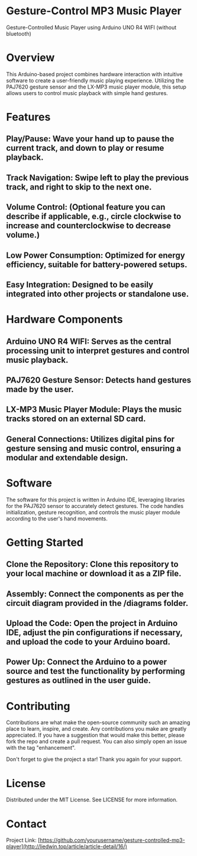 # Gesture-Control MP3 Music Player
Gesture-Controlled Music Player using Arduino UNO R4 WIFI (without bluetooth)

# Overview
This Arduino-based project combines hardware interaction with intuitive software to create a user-friendly music playing experience. Utilizing the PAJ7620 gesture sensor and the LX-MP3 music player module, this setup allows users to control music playback with simple hand gestures.

# Features
## Play/Pause: Wave your hand up to pause the current track, and down to play or resume playback.
## Track Navigation: Swipe left to play the previous track, and right to skip to the next one.
## Volume Control: (Optional feature you can describe if applicable, e.g., circle clockwise to increase and counterclockwise to decrease volume.)
## Low Power Consumption: Optimized for energy efficiency, suitable for battery-powered setups.
## Easy Integration: Designed to be easily integrated into other projects or standalone use.

# Hardware Components
## Arduino UNO R4 WIFI: Serves as the central processing unit to interpret gestures and control music playback.
## PAJ7620 Gesture Sensor: Detects hand gestures made by the user.
## LX-MP3 Music Player Module: Plays the music tracks stored on an external SD card.
## General Connections: Utilizes digital pins for gesture sensing and music control, ensuring a modular and extendable design.

# Software
The software for this project is written in Arduino IDE, leveraging libraries for the PAJ7620 sensor to accurately detect gestures. The code handles initialization, gesture recognition, and controls the music player module according to the user's hand movements.

# Getting Started
## Clone the Repository: Clone this repository to your local machine or download it as a ZIP file.
## Assembly: Connect the components as per the circuit diagram provided in the /diagrams folder.
## Upload the Code: Open the project in Arduino IDE, adjust the pin configurations if necessary, and upload the code to your Arduino board.
## Power Up: Connect the Arduino to a power source and test the functionality by performing gestures as outlined in the user guide.

# Contributing
Contributions are what make the open-source community such an amazing place to learn, inspire, and create. Any contributions you make are greatly appreciated. If you have a suggestion that would make this better, please fork the repo and create a pull request. You can also simply open an issue with the tag "enhancement".

Don't forget to give the project a star! Thank you again for your support.

# License
Distributed under the MIT License. See LICENSE for more information.

# Contact
Project Link: [https://github.com/yourusername/gesture-controlled-mp3-player](http://liedwin.top/article/article-detail/16/)
